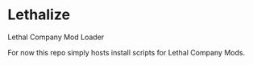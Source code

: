 # Lethalize
Lethal Company Mod Loader

For now this repo simply hosts install scripts for Lethal Company Mods.
